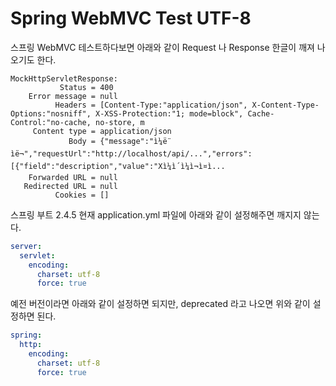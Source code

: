 # Spring WebMVC Test UTF-8

스프링 WebMVC 테스트하다보면 아래와 같이 Request 나 Response 한글이 깨져 나오기도 한다.

```
MockHttpServletResponse:
           Status = 400
    Error message = null
          Headers = [Content-Type:"application/json", X-Content-Type-Options:"nosniff", X-XSS-Protection:"1; mode=block", Cache-Control:"no-cache, no-store, m
     Content type = application/json
             Body = {"message":"ì¼ë¨ ìë¬","requestUrl":"http://localhost/api/...","errors":[{"field":"description","value":"Xì¼ì´ì¼ì¬ì¤ì...
    Forwarded URL = null
   Redirected URL = null
          Cookies = []

```

스프링 부트 2.4.5 현재 application.yml 파일에 아래와 같이 설정해주면 깨지지 않는다.

```yml
server:
  servlet:
    encoding:
      charset: utf-8
      force: true
```

예전 버전이라면 아래와 같이 설정하면 되지만, deprecated 라고 나오면 위와 같이 설정하면 된다.

```yml
spring:
  http:
    encoding:
      charset: utf-8
      force: true
```
